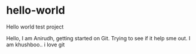 hello-world
===========

Hello world test project

Hello, I am Anirudh, getting started on Git. Trying to see if it help sme out.
 I am khushboo.. i love git
